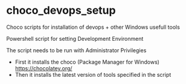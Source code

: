 # choco_devops_setup
Choco scripts for installation of devops + other Windows usefull tools

Powershell script for setting Development Environment

The script needs to be run with Administrator Privilegies
- First it installs the choco (Package Manager for Windows) https://chocolatey.org/
- Then it installs the latest version of tools specified in the script

